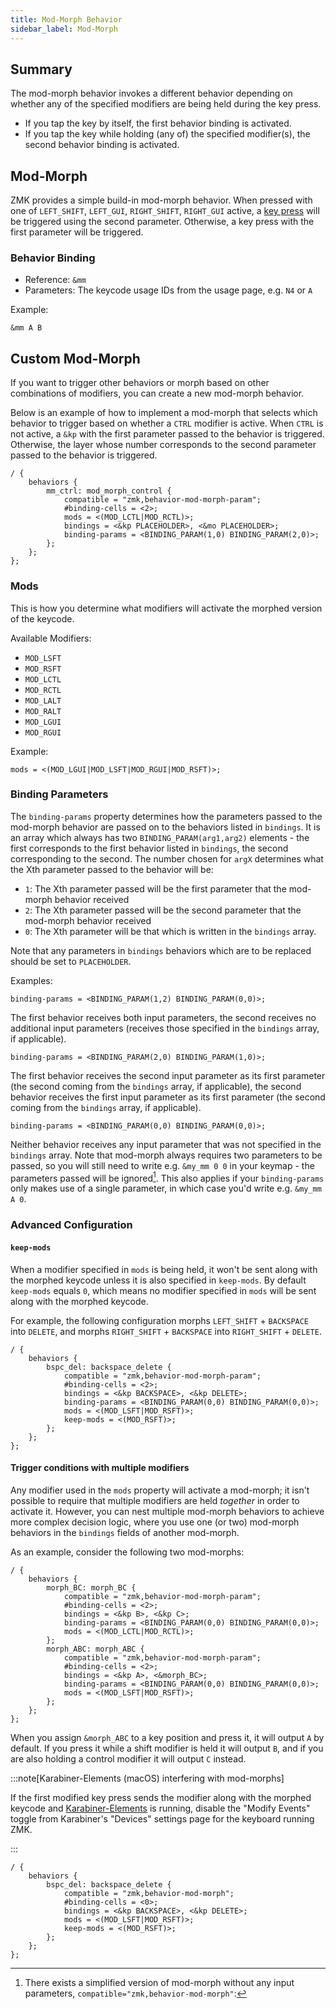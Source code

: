 ```yaml
---
title: Mod-Morph Behavior
sidebar_label: Mod-Morph
---
```


## Summary

The mod-morph behavior invokes a different behavior depending on whether any of the specified modifiers are being held during the key press.

- If you tap the key by itself, the first behavior binding is activated.
- If you tap the key while holding (any of) the specified modifier(s), the second behavior binding is activated.

## Mod-Morph

ZMK provides a simple build-in mod-morph behavior.
When pressed with one of `LEFT_SHIFT`, `LEFT_GUI`, `RIGHT_SHIFT`, `RIGHT_GUI` active, a [key press](key-press.md) will be triggered using the second parameter.
Otherwise, a key press with the first parameter will be triggered.

### Behavior Binding

- Reference: `&mm`
- Parameters: The keycode usage IDs from the usage page, e.g. `N4` or `A`

Example:

```dts
&mm A B
```

## Custom Mod-Morph

If you want to trigger other behaviors or morph based on other combinations of modifiers, you can create a new mod-morph behavior.

Below is an example of how to implement a mod-morph that selects which behavior to trigger based on whether a `CTRL` modifier is active.
When `CTRL` is not active, a `&kp` with the first parameter passed to the behavior is triggered.
Otherwise, the layer whose number corresponds to the second parameter passed to the behavior is triggered.

```dts
/ {
    behaviors {
        mm_ctrl: mod_morph_control {
            compatible = "zmk,behavior-mod-morph-param";
            #binding-cells = <2>;
            mods = <(MOD_LCTL|MOD_RCTL)>;
            bindings = <&kp PLACEHOLDER>, <&mo PLACEHOLDER>;
            binding-params = <BINDING_PARAM(1,0) BINDING_PARAM(2,0)>;
        };
    };
};
```

### Mods

This is how you determine what modifiers will activate the morphed version of the keycode.

Available Modifiers:

- `MOD_LSFT`
- `MOD_RSFT`
- `MOD_LCTL`
- `MOD_RCTL`
- `MOD_LALT`
- `MOD_RALT`
- `MOD_LGUI`
- `MOD_RGUI`

Example:

```dts
mods = <(MOD_LGUI|MOD_LSFT|MOD_RGUI|MOD_RSFT)>;
```

### Binding Parameters

The `binding-params` property determines how the parameters passed to the mod-morph behavior are passed on to the behaviors listed in `bindings`.
It is an array which always has two `BINDING_PARAM(arg1,arg2)` elements - the first corresponds to the first behavior listed in `bindings`, the second corresponding to the second. The number chosen for `argX` determines what the Xth parameter passed to the behavior will be:

- `1`: The Xth parameter passed will be the first parameter that the mod-morph behavior received
- `2`: The Xth parameter passed will be the second parameter that the mod-morph behavior received
- `0`: The Xth parameter will be that which is written in the `bindings` array.

Note that any parameters in `bindings` behaviors which are to be replaced should be set to `PLACEHOLDER`.

Examples:

```dts
binding-params = <BINDING_PARAM(1,2) BINDING_PARAM(0,0)>;
```

The first behavior receives both input parameters, the second receives no additional input parameters (receives those specified in the `bindings` array, if applicable).

```dts
binding-params = <BINDING_PARAM(2,0) BINDING_PARAM(1,0)>;
```

The first behavior receives the second input parameter as its first parameter (the second coming from the `bindings` array, if applicable), the second behavior receives the first input parameter as its first parameter (the second coming from the `bindings` array, if applicable).

```dts
binding-params = <BINDING_PARAM(0,0) BINDING_PARAM(0,0)>;
```

Neither behavior receives any input parameter that was not specified in the `bindings` array. Note that mod-morph always requires two parameters to be passed, so you will still need to write e.g. `&my_mm 0 0` in your keymap - the parameters passed will be ignored[^1]. This also applies if your `binding-params` only makes use of a single parameter, in which case you'd write e.g. `&my_mm A 0`.

### Advanced Configuration

#### `keep-mods`

When a modifier specified in `mods` is being held, it won't be sent along with the morphed keycode unless it is also specified in `keep-mods`. By default `keep-mods` equals `0`, which means no modifier specified in `mods` will be sent along with the morphed keycode.

For example, the following configuration morphs `LEFT_SHIFT` + `BACKSPACE` into `DELETE`, and morphs `RIGHT_SHIFT` + `BACKSPACE` into `RIGHT_SHIFT` + `DELETE`.

```dts
/ {
    behaviors {
        bspc_del: backspace_delete {
            compatible = "zmk,behavior-mod-morph-param";
            #binding-cells = <2>;
            bindings = <&kp BACKSPACE>, <&kp DELETE>;
            binding-params = <BINDING_PARAM(0,0) BINDING_PARAM(0,0)>;
            mods = <(MOD_LSFT|MOD_RSFT)>;
            keep-mods = <(MOD_RSFT)>;
        };
    };
};
```

#### Trigger conditions with multiple modifiers

Any modifier used in the `mods` property will activate a mod-morph; it isn't possible to require that multiple modifiers are held _together_ in order to activate it.
However, you can nest multiple mod-morph behaviors to achieve more complex decision logic, where you use one (or two) mod-morph behaviors in the `bindings` fields of another mod-morph.

As an example, consider the following two mod-morphs:

```dts
/ {
    behaviors {
        morph_BC: morph_BC {
            compatible = "zmk,behavior-mod-morph-param";
            #binding-cells = <2>;
            bindings = <&kp B>, <&kp C>;
            binding-params = <BINDING_PARAM(0,0) BINDING_PARAM(0,0)>;
            mods = <(MOD_LCTL|MOD_RCTL)>;
        };
        morph_ABC: morph_ABC {
            compatible = "zmk,behavior-mod-morph-param";
            #binding-cells = <2>;
            bindings = <&kp A>, <&morph_BC>;
            binding-params = <BINDING_PARAM(0,0) BINDING_PARAM(0,0)>;
            mods = <(MOD_LSFT|MOD_RSFT)>;
        };
    };
};
```

When you assign `&morph_ABC` to a key position and press it, it will output `A` by default. If you press it while a shift modifier is held it will output `B`, and if you are also holding a control modifier it will output `C` instead.

:::note[Karabiner-Elements (macOS) interfering with mod-morphs]

If the first modified key press sends the modifier along with the morphed keycode and [Karabiner-Elements](https://karabiner-elements.pqrs.org/) is running, disable the "Modify Events" toggle from Karabiner's "Devices" settings page for the keyboard running ZMK.

:::

[^1]: There exists a simplified version of mod-morph without any input parameters, `compatible="zmk,behavior-mod-morph"`:

```dts
/ {
    behaviors {
        bspc_del: backspace_delete {
            compatible = "zmk,behavior-mod-morph";
            #binding-cells = <0>;
            bindings = <&kp BACKSPACE>, <&kp DELETE>;
            mods = <(MOD_LSFT|MOD_RSFT)>;
            keep-mods = <(MOD_RSFT)>;
        };
    };
};
```
